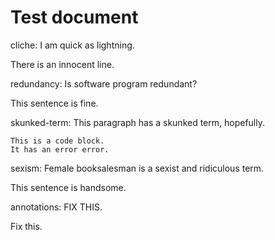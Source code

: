 # Test document

cliche: I am quick as lightning.

There is an innocent line.

redundancy: Is software program redundant?

This sentence is fine.

skunked-term: This paragraph has a skunked term, hopefully.

```
This is a code block.
It has an error error.
```

sexism: Female booksalesman is a sexist and ridiculous term.

This sentence is handsome.

annotations: FIX THIS.

Fix this.


